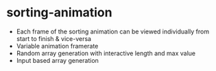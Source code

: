 # sorting-animation

- Each frame of the sorting animation can be viewed individually from start to finish & vice-versa
- Variable animation framerate
- Random array generation with interactive length and max value
- Input based array generation
